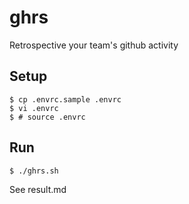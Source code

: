 # ghrs
Retrospective your team's github activity

## Setup

```
$ cp .envrc.sample .envrc
$ vi .envrc
$ # source .envrc
```

## Run

```
$ ./ghrs.sh
```

See result.md
